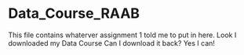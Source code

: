 # Data_Course_RAAB

This file contains whaterver assignment 1 told me to put in here.
Look I downloaded my Data Course
Can I download it back?
Yes I can!
